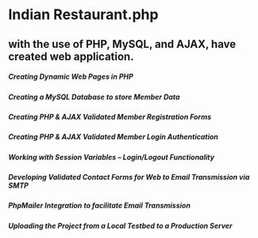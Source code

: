 # Indian Restaurant.php
## with the use of PHP, MySQL, and AJAX, have created web application. 
##### Creating Dynamic Web Pages in PHP
##### Creating a MySQL Database to store Member Data
##### Creating PHP & AJAX Validated Member Registration Forms
##### Creating PHP & AJAX Validated Member Login Authentication
##### Working with Session Variables – Login/Logout Functionality
##### Developing Validated Contact Forms for Web to Email Transmission via SMTP
##### PhpMailer Integration to facilitate Email Transmission
##### Uploading the Project from a Local Testbed to a Production Server
